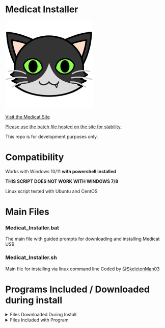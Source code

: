 # Medicat Installer
![Logo](icon.png)

[Visit the Medicat Site](http://medicatusb.com/)

[Please use the batch file hosted on the site for stability.](https://medicatusb.com/installer)

This repo is for development purposes only. 


# Compatibility
Works with Windows 10/11 **with powershell installed**

**THIS SCRIPT DOES NOT WORK WITH WINDOWS 7/8**

Linux script tested with Ubuntu and CentOS


# Main Files
### Medicat_Installer.bat
The main file with guided prompts for downloading and installing Medicat USB

### Medicat_Installer.sh
Main file for installing via linux command line
Coded by [@SkeletonMan03](https://github.com/SkeletonMan03)

# Programs Included / Downloaded during install
<details>
  <summary>Files Downloaded During Install</summary>
  
  ## Files Downloaded
  1. [Gdrive](https://github.com/prasmussen/gdrive)
      * For downloading from Google Drive.
  2. [aria2](https://github.com/aria2/aria2)
      * For downloading from torrent file.
  3. [QuickSFV](http://www.quicksfv.org/)
      * For hashing files somewhat quickly...
  4. [7Zip](https://www.7-zip.org/)
      * For File Extraction
  5. [Wget](https://eternallybored.org/misc/wget/)
      * For downloading files from the internet. Because I hate curl...
</details>

<details>
  <summary>Files Included with Program</summary>
  
  ## Files Included
  1. [batbox](https://github.com/TheBATeam/BATBOX-An-Awesome-Batch-Plugin)
  2. [Box](https://github.com/TheBATeam/Box-Function-2.0)
  3. [Button](https://github.com/TheBATeam/Button-Function-2.0-by-Kvc)
  4. [Getinput](https://github.com/TheBATeam/GetInput-By-Aacini)
  5. [Getlen](https://github.com/TheBATeam/Getlen-Function-2.0-by-Kvc)
  #### the encoded text at the bottom of the main script is for extracting some small files without the internet.
</details>

